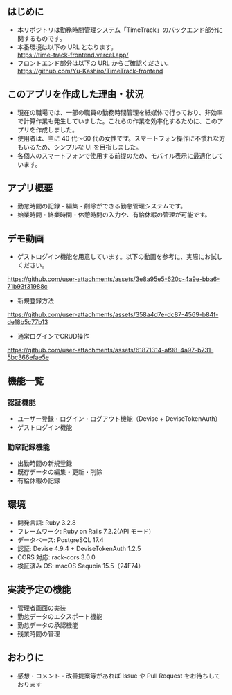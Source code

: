 ## はじめに

- 本リポジトリは勤務時間管理システム「TimeTrack」のバックエンド部分に関するものです。
- 本番環境は以下の URL となります。  
  https://time-track-frontend.vercel.app/
- フロントエンド部分は以下の URL からご確認ください。  
  https://github.com/Yu-Kashiro/TimeTrack-frontend

## このアプリを作成した理由・状況

- 現在の職場では、一部の職員の勤務時間管理を紙媒体で行っており、非効率で計算作業も発生していました。これらの作業を効率化するために、このアプリを作成しました。
- 使用者は、主に 40 代〜60 代の女性です。スマートフォン操作に不慣れな方もいるため、シンプルな UI を目指しました。
- 各個人のスマートフォンで使用する前提のため、モバイル表示に最適化しています。

## アプリ概要

- 勤怠時間の記録・編集・削除ができる勤怠管理システムです。
- 始業時間・終業時間・休憩時間の入力や、有給休暇の管理が可能です。

## デモ動画

- ゲストログイン機能を用意しています。以下の動画を参考に、実際にお試しください。

https://github.com/user-attachments/assets/3e8a95e5-620c-4a9e-bba6-71b93f31988c

- 新規登録方法

https://github.com/user-attachments/assets/358a4d7e-dc87-4569-b84f-de18b5c77b13

- 通常ログインでCRUD操作

https://github.com/user-attachments/assets/61871314-af98-4a97-b731-5bc366efae5e

## 機能一覧

### 認証機能

- ユーザー登録・ログイン・ログアウト機能（Devise + DeviseTokenAuth）
- ゲストログイン機能

### 勤怠記録機能

- 出勤時間の新規登録
- 既存データの編集・更新・削除
- 有給休暇の記録

## 環境

- 開発言語: Ruby 3.2.8
- フレームワーク: Ruby on Rails 7.2.2(API モード)
- データベース: PostgreSQL 17.4
- 認証: Devise 4.9.4 + DeviseTokenAuth 1.2.5
- CORS 対応: rack-cors 3.0.0
- 検証済み OS: macOS Sequoia 15.5（24F74）

## 実装予定の機能

- 管理者画面の実装
- 勤怠データのエクスポート機能
- 勤怠データの承認機能
- 残業時間の管理

## おわりに

- 感想・コメント・改善提案等があれば Issue や Pull Request をお待ちしております
